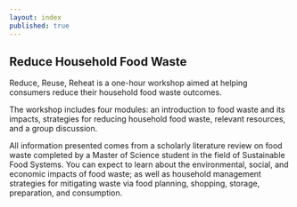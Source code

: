 ```yaml
---
layout: index
published: true
---
```


## Reduce Household Food Waste

Reduce, Reuse, Reheat is a one-hour workshop aimed at helping consumers reduce their household food waste outcomes.

The workshop includes four modules: an introduction to food waste and its impacts, strategies for reducing household food waste, relevant resources, and a group discussion.

All information presented comes from a scholarly literature review on food waste completed by a Master of Science student in the field of Sustainable Food Systems. You can expect to learn about the environmental, social, and economic impacts of food waste; as well as household management strategies for mitigating waste via food planning, shopping, storage, preparation, and consumption.








